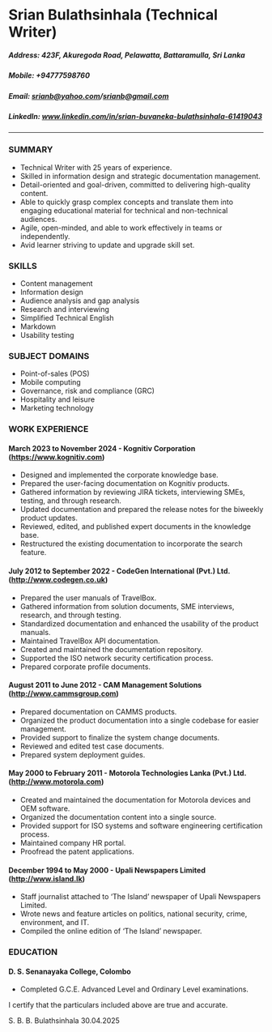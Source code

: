 Srian Bulathsinhala (Technical Writer)
============
##### Address: 423F, Akuregoda Road, Pelawatta, Battaramulla, Sri Lanka
##### Mobile: +94777598760
##### Email: srianb@yahoo.com/srianb@gmail.com
##### LinkedIn: www.linkedin.com/in/srian-buvaneka-bulathsinhala-61419043
*****
### SUMMARY
* Technical Writer with 25 years of experience.
* Skilled in information design and strategic documentation management.
* Detail-oriented and goal-driven, committed to delivering high-quality content.
* Able to quickly grasp complex concepts and translate them into engaging educational material for technical and non-technical audiences.
* Agile, open-minded, and able to work effectively in teams or independently.
* Avid learner striving to update and upgrade skill set.

### SKILLS
* Content management
* Information design
* Audience analysis and gap analysis
* Research and interviewing
* Simplified Technical English
* Markdown
* Usability testing

### SUBJECT DOMAINS
* Point-of-sales (POS)
* Mobile computing
* Governance, risk and compliance (GRC)
* Hospitality and leisure
* Marketing technology

### WORK EXPERIENCE
#### March 2023 to November 2024 - Kognitiv Corporation (https://www.kognitiv.com)
* Designed and implemented the corporate knowledge base.
* Prepared the user-facing documentation on Kognitiv products.
* Gathered information by reviewing JIRA tickets, interviewing SMEs, testing, and through research.
* Updated documentation and prepared the release notes for the biweekly product updates.
* Reviewed, edited, and published expert documents in the knowledge base.
* Restructured the existing documentation to incorporate the search feature.

#### July 2012 to September 2022 - CodeGen International (Pvt.) Ltd. (http://www.codegen.co.uk)
* Prepared the user manuals of TravelBox.
* Gathered information from solution documents, SME interviews, research, and through testing.
* Standardized documentation and enhanced the usability of the product manuals.
* Maintained TravelBox API documentation.
* Created and maintained the documentation repository.
* Supported the ISO network security certification process.
* Prepared corporate profile documents.

#### August 2011 to June 2012 - CAM Management Solutions (http://www.cammsgroup.com)
* Prepared documentation on CAMMS products.
* Organized the product documentation into a single codebase for easier management.
* Provided support to finalize the system change documents.
* Reviewed and edited test case documents.
* Prepared system deployment guides.

#### May 2000 to February 2011 - Motorola Technologies Lanka (Pvt.) Ltd. (http://www.motorola.com)
* Created and maintained the documentation for Motorola devices and OEM software.  
* Organized the documentation content into a single source.
* Provided support for ISO systems and software engineering certification process.
* Maintained company HR portal.
* Proofread the patent applications.

#### December 1994 to May 2000 - Upali Newspapers Limited (http://www.island.lk)
* Staff journalist attached to ‘The Island’ newspaper of Upali Newspapers Limited.
* Wrote news and feature articles on politics, national security, crime, environment, and IT.
* Compiled the online edition of ‘The Island’ newspaper.

### EDUCATION
#### D. S. Senanayaka College, Colombo
* Completed G.C.E. Advanced Level and Ordinary Level examinations.



I certify that the particulars included above are true and accurate.


S. B. B. Bulathsinhala
30.04.2025
